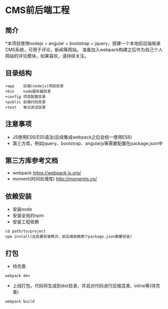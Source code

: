 # CMS前后端工程

## 简介
*本项目使用nodejs + angular + bootstrap + jquery，搭建一个本地前后端继承CMS系统，可用于评论，新闻等网站。
准备加入webpack构建之后作为自己个人网站的评论模块，如果喜欢，请持续关注。
## 目录结构
```
+app    后端(nodejs)项目目录
+bin    node服务器目录
+config 项目配置目录
+public 前端代码目录
+test   单元测试目录
```

## 注意事项
* JS使用ES6/ES5语法(后续集成webpack之后会统一使用ES6)
* 第三方库，例如jquery、bootstrap、angularjs等需要配置在package.json中

## 第三方库参考文档
* webpack https://webpack.js.org/
* moment(时间处理库) http://momentjs.cn/

## 依赖安装
* 安装node
* 安装全局的npm
* 安装工程依赖
```
cd path/to/project
npm install(此处要安装两次，前后端依赖两个package.json都要安装)
```

## 打包
* 待完善
```
webpack dev
```

* 上线打包，代码将生成到dist目录，并且对代码进行压缩混淆、inline等(待完善)
```
webpack build
```
